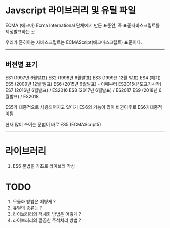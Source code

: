 
# Javscript 라이브러리 및 유틸 파일

ECMA (에크마) 
 Ecma International 단체에서 만든 표준안, 즉 표준자바스크립트를 제정발표하는 곳  

 우리가 흔히아는 자바스크립트는 ECMAScript(에크마스크립트) 표준이다.

--- 

## 버전별 표기 

ES1 (1997년 6월발표)
ES2 (1998년 6월발표)
ES3 (1999년 12월 발표)
ES4 (폐기)
ES5 (2009년 12월 발표)
ES6 (2015년 6월발표) - 이때부터 ES2015(년도표기시작) 
ES7 (2016년 6월발표) / ES2016 
ES8 (2017년 6월발표) / ES2017
ES9 (2018년 6월발표) / ES2018

ES5가 대중적으로 사용되어지고 있다가 ES6의 기능이 많이 바뀐이후로 ES6가대중적이됨

현재 많이 쓰이는 문법이 바로 ES5 (ECMAScript5)

--- 


# 라이브러리 
1. ES6 문법을 기초로 라이브러 작성


# TODO 
1. 모듈화 방법은 어떻게 ?
2. 유틸의 종류는 ?
3. 라이브러리의 객체화 방법은 어떻게 ?
4. 라이브러리의 깔끔한 주석처리 방법 ?
